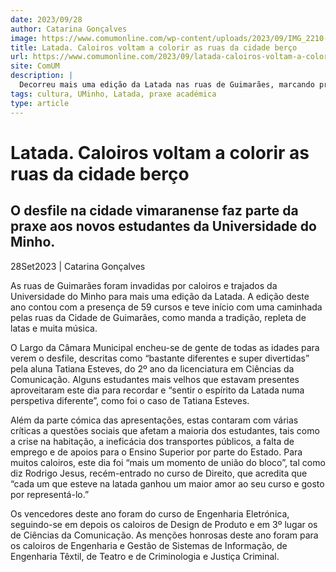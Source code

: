 ```yaml
---
date: 2023/09/28
author: Catarina Gonçalves
image: https://www.comumonline.com/wp-content/uploads/2023/09/IMG_2210-1500x843.png
title: Latada. Caloiros voltam a colorir as ruas da cidade berço
url: https://www.comumonline.com/2023/09/latada-caloiros-voltam-a-colorir-as-ruas-da-cidade-berco/
site: ComUM
description: |
  Decorreu mais uma edição da Latada nas ruas de Guimarães, marcando presença 59 cursos no tradicional desfile, com muita animação e críticas sociais.
tags: cultura, UMinho, Latada, praxe académica
type: article
---
```



# Latada. Caloiros voltam a colorir as ruas da cidade berço

## O desfile na cidade vimaranense faz parte da praxe aos novos estudantes da Universidade do Minho.

28Set2023 | Catarina Gonçalves

As ruas de Guimarães foram invadidas por caloiros e trajados da Universidade do Minho para mais uma edição da Latada. A edição deste ano contou com a presença de 59 cursos e teve início com uma caminhada pelas ruas da Cidade de Guimarães, como manda a tradição, repleta de latas e muita música.

O Largo da Câmara Municipal encheu-se de gente de todas as idades para verem o desfile, descritas como “bastante diferentes e super divertidas” pela aluna Tatiana Esteves, do 2º ano da licenciatura em Ciências da Comunicação. Alguns estudantes mais velhos que estavam presentes aproveitaram este dia para recordar e “sentir o espírito da Latada numa perspetiva diferente”, como foi o caso de Tatiana Esteves.

Além da parte cómica das apresentações, estas contaram com várias críticas a questões sociais que afetam a maioria dos estudantes, tais como a crise na habitação, a ineficácia dos transportes públicos, a falta de emprego e de apoios para o Ensino Superior por parte do Estado. Para muitos caloiros, este dia foi “mais um momento de união do bloco”, tal como diz Rodrigo Jesus, recém-entrado no curso de Direito, que acredita que “cada um que esteve na latada ganhou um maior amor ao seu curso e gosto por representá-lo.”

Os vencedores deste ano foram do curso de Engenharia Eletrónica, seguindo-se em depois os caloiros de Design de Produto e em 3º lugar os de Ciências da Comunicação. As menções honrosas deste ano foram para os caloiros de Engenharia e Gestão de Sistemas de Informação, de Engenharia Têxtil, de Teatro e de Criminologia e Justiça Criminal.
